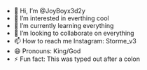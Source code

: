 - 👋 Hi, I’m @JoyBoyx3d2y
- 👀 I’m interested in everthing cool
- 🌱 I’m currently learning everything
- 💞️ I’m looking to collaborate on everything
- 📫 How to reach me Instagram: Storme_v3
- 😄 Pronouns: King/God
- ⚡ Fun fact: This was typed out after a colon

<!---
JoyBoyx3d2y/JoyBoyx3d2y is a ✨ special ✨ repository because its `README.md` (this file) appears on your GitHub profile.
You can click the Preview link to take a look at your changes.
--->
